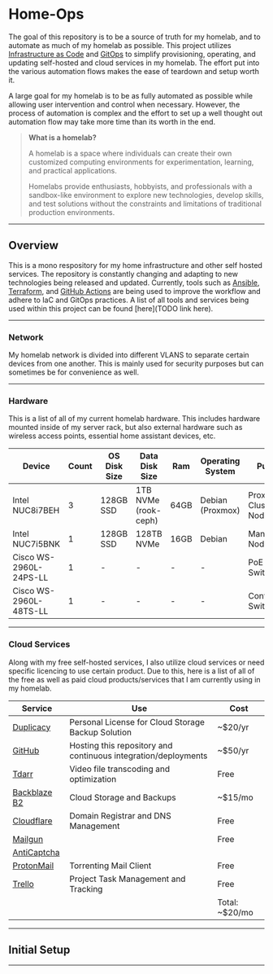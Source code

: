 # Home-Ops

The goal of this repository is to be a source of truth for my homelab, and to automate as much of my homelab as possible. This project utilizes [Infrastructure as Code](https://en.wikipedia.org/wiki/Infrastructure_as_code) and [GitOps](https://codefresh.io/learn/gitops/) to simplify provisioning, operating, and updating self-hosted and cloud services in my homelab. The effort put into the various automation flows makes the ease of teardown and setup worth it.

A large goal for my homelab is to be as fully automated as possible while allowing user intervention and control when necessary. However, the process of automation is complex and the effort to set up a well thought out automation flow may take more time than its worth in the end.

> **What is a homelab?**
>
> A homelab is a space where individuals can create their own customized computing environments for experimentation, learning, and practical applications.
>
> Homelabs provide enthusiasts, hobbyists, and professionals with a sandbox-like environment to explore new technologies, develop skills, and test solutions without the constraints and limitations of traditional production environments.

---

## Overview

This is a mono respository for my home infrastructure and other self hosted services. The repository is constantly changing and adapting to new technologies being released and updated. Currently, tools such as [Ansible](https://www.ansible.com/), [Terraform](https://www.terraform.io/), and [GitHub Actions](https://github.com/features/actions) are being used to improve the workflow and adhere to IaC and GitOps practices. A list of all tools and services being used within this project can be found [here](TODO link here).

---

### Network

My homelab network is divided into different VLANS to separate certain devices from one another. This is mainly used for security purposes but can sometimes be for convenience as well.

---

### Hardware

This is a list of all of my current homelab hardware. This includes hardware mounted inside of my server rack, but also external hardware such as wireless access points, essential home assistant devices, etc.

| Device                      | Count | OS Disk Size | Data Disk Size               | Ram  | Operating System | Purpose               |
|-----------------------------|-------|--------------|------------------------------|------|------------------|-----------------------|
| Intel NUC8i7BEH             | 3     | 128GB SSD    | 1TB NVMe (rook-ceph)         | 64GB | Debian (Proxmox) | Proxmox Cluster Nodes |
| Intel NUC7i5BNK             | 1     | 128GB SSD    | 128TB NVMe                   | 16GB | Debian           | Management Node       |
| Cisco WS-2960L-24PS-LL      | 1     | -            | -                            | -    | -                | PoE Access Switch     |
| Cisco WS-2960L-48TS-LL      | 1     | -            | -                            | -    | -                | Control Switch        |

---

### Cloud Services

Along with my free self-hosted services, I also utilize cloud services or need specific licencing to use certain product. Due to this, here is a list of all of the free as well as paid cloud products/services that I am currently using in my homelab.

| Service                                                 | Use                                                            | Cost           |
|---------------------------------------------------------|----------------------------------------------------------------|----------------|
| [Duplicacy](https://duplicacy.com/)                     | Personal License for Cloud Storage Backup Solution             | ~$20/yr        |
| [GitHub](https://github.com/)                           | Hosting this repository and continuous integration/deployments | ~$50/yr        |
| [Tdarr](https://home.tdarr.io/)                         | Video file transcoding and optimization                        | Free           |
| [Backblaze B2](https://www.backblaze.com/cloud-storage) | Cloud Storage and Backups                                      | ~$15/mo        |
| [Cloudflare](https://www.cloudflare.com/)               | Domain Registrar and DNS Management                            | Free           |
| [Mailgun](https://www.mailgun.com/)                     |                                                                | Free           |
| [AntiCaptcha](https://anti-captcha.com/)                |                                                                |                |
| [ProtonMail](https://proton.me/mail)                    | Torrenting Mail Client                                         | Free           |
| [Trello](https://trello.com/)                           | Project Task Management and Tracking                           | Free           |
|                                                         |                                                                | Total: ~$20/mo |

---

## Initial Setup

---
